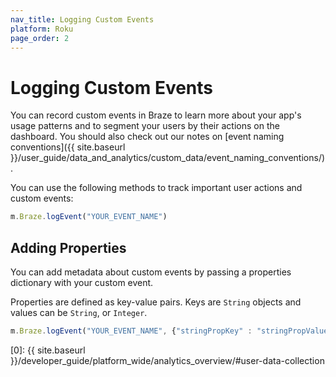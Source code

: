 ```yaml
---
nav_title: Logging Custom Events
platform: Roku
page_order: 2
---
```

# Logging Custom Events

You can record custom events in Braze to learn more about your app's usage patterns and to segment your users by their actions on the dashboard. You should also check out our notes on [event naming conventions]({{ site.baseurl }}/user_guide/data_and_analytics/custom_data/event_naming_conventions/).

You can use the following methods to track important user actions and custom events:

```javascript
m.Braze.logEvent("YOUR_EVENT_NAME")
```

## Adding Properties

You can add metadata about custom events by passing a properties dictionary with your custom event.

Properties are defined as key-value pairs.  Keys are `String` objects and values can be `String`, or `Integer`.

```javascript
m.Braze.logEvent("YOUR_EVENT_NAME", {"stringPropKey" : "stringPropValue", "intPropKey" : Integer intPropValue})
```

[0]: {{ site.baseurl }}/developer_guide/platform_wide/analytics_overview/#user-data-collection
